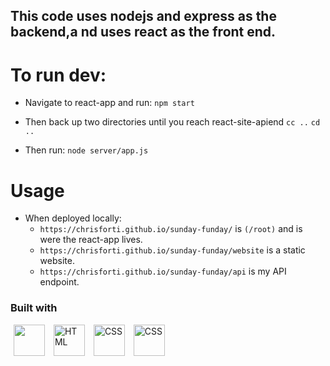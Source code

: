 ## This code uses nodejs and express as the backend,a nd uses react as the front end.

# To run dev:

- Navigate to react-app and run:
  `npm start`

- Then back up two directories until you reach react-site-apiend
  `cc ..`
  `cd ..`

- Then run:
  `node server/app.js`

# Usage

- When deployed locally:
  - `https://chrisforti.github.io/sunday-funday/` is `(/root)` and is were the react-app lives.
  - `https://chrisforti.github.io/sunday-funday/website` is a static website.
  - `https://chrisforti.github.io/sunday-funday/api` is my API endpoint.

### Built with

<p> 
<img src="https://cdn.jsdelivr.net/gh/devicons/devicon/icons/javascript/javascript-original.svg" height="50" width="50" hspace="5px" />
<img src="https://cdn.jsdelivr.net/gh/devicons/devicon/icons/html5/html5-original.svg" alt="HTML" width="50" height="50" hspace="5px"/>
<img src="https://cdn.jsdelivr.net/gh/devicons/devicon/icons/css3/css3-original.svg" alt="CSS" width="50" height="50" hspace="5px"/>
<img src="https://cdn.jsdelivr.net/gh/devicons/devicon/icons/react/react-original.svg" alt="CSS" width="50" height="50" hspace="5px"/>
</p>
